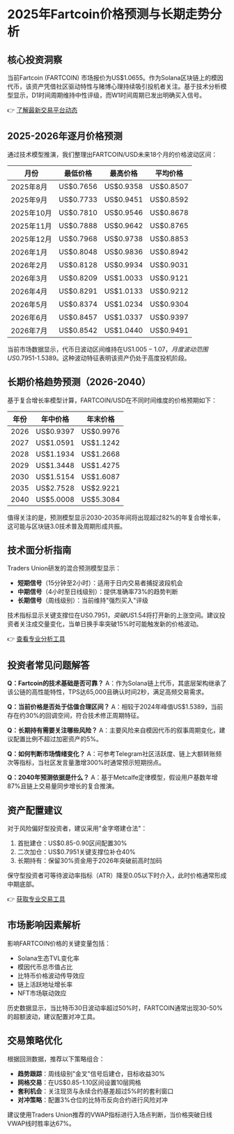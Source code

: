 # 2025年Fartcoin价格预测与长期走势分析

## 核心投资洞察
当前Fartcoin (FARTCOIN) 市场报价为US$1.0655。作为Solana区块链上的模因代币，该资产凭借社区驱动特性与赌博心理持续吸引投机者关注。基于技术分析模型显示，D1时间周期维持中性评级，而W1时间周期已发出明确买入信号。

👉 [了解最新交易平台动态](https://bit.ly/okx_welcome)

## 2025-2026年逐月价格预测
通过技术模型推演，我们整理出FARTCOIN/USD未来18个月的价格波动区间：

| 月份       | 最低价格  | 最高价格  | 平均价格  |
|------------|-----------|-----------|-----------|
| 2025年8月  | US$0.7656 | US$0.9358 | US$0.8507 |
| 2025年9月  | US$0.7733 | US$0.9451 | US$0.8592 |
| 2025年10月 | US$0.7810 | US$0.9546 | US$0.8678 |
| 2025年11月 | US$0.7888 | US$0.9642 | US$0.8765 |
| 2025年12月 | US$0.7968 | US$0.9738 | US$0.8853 |
| 2026年1月  | US$0.8048 | US$0.9836 | US$0.8942 |
| 2026年2月  | US$0.8128 | US$0.9934 | US$0.9031 |
| 2026年3月  | US$0.8209 | US$1.0033 | US$0.9121 |
| 2026年4月  | US$0.8291 | US$1.0133 | US$0.9212 |
| 2026年5月  | US$0.8374 | US$1.0234 | US$0.9304 |
| 2026年6月  | US$0.8457 | US$1.0337 | US$0.9397 |
| 2026年7月  | US$0.8542 | US$1.0440 | US$0.9491 |

当前市场数据显示，代币日波动区间维持在US$1.005-1.07，月度波动范围US$0.7951-1.5389。这种波动特征表明该资产仍处于高度投机阶段。

## 长期价格趋势预测（2026-2040）
基于复合增长率模型计算，FARTCOIN/USD在不同时间维度的价格预期如下：

| 年份   | 年中价格  | 年末价格  |
|--------|-----------|-----------|
| 2026   | US$0.9397 | US$0.9976 |
| 2027   | US$1.0591 | US$1.1242 |
| 2028   | US$1.1934 | US$1.2668 |
| 2029   | US$1.3448 | US$1.4275 |
| 2030   | US$1.5154 | US$1.6087 |
| 2035   | US$2.7528 | US$2.9221 |
| 2040   | US$5.0008 | US$5.3084 |

值得关注的是，预测模型显示2030-2035年间将出现超过82%的年复合增长率，这可能与区块链3.0技术普及周期形成共振。

## 技术面分析指南
Traders Union研发的混合预测模型显示：

- **短期信号**（15分钟至2小时）：适用于日内交易者捕捉波段机会
- **中期信号**（4小时至日线级别）：提供准确率73%的趋势判断
- **长期信号**（周线级别）：当前维持"强烈买入"评级

技术指标显示关键支撑位在US$0.7951，突破US$1.54将打开新的上涨空间。建议投资者关注成交量变化，当单日换手率突破15%时可能触发新的价格波动。

👉 [查看专业分析工具](https://bit.ly/okx_welcome)

## 投资者常见问题解答

**Q：Fartcoin的技术基础是否可靠？**
A：作为Solana链上代币，其底层架构继承了该公链的高性能特性，TPS达65,000且确认时间2秒，满足高频交易需求。

**Q：当前价格是否处于估值合理区间？**
A：相较于2024年峰值US$1.5389，当前存在约30%的回调空间，符合技术修正周期特征。

**Q：长期持有需要关注哪些风险？**
A：主要风险来自模因代币的叙事周期变化，建议配置比例不超过加密资产的5%。

**Q：如何判断市场情绪变化？**
A：可参考Telegram社区活跃度、链上大额转账频次等指标，当社区发言量激增300%时通常预示短期拐点。

**Q：2040年预测依据是什么？**
A：基于Metcalfe定律模型，假设用户基数年增87%且链上交易量同步增长的复合推演。

## 资产配置建议
对于风险偏好型投资者，建议采用"金字塔建仓法"：
1. 首批建仓：US$0.85-0.90区间配置30%
2. 二次加仓：US$0.7951关键支撑位补仓40%
3. 长期持有：保留30%资金用于2026年突破前高时加码

保守型投资者可等待波动率指标（ATR）降至0.05以下时介入，此时价格通常形成中期底部。

👉 [获取专业交易工具](https://bit.ly/okx_welcome)

## 市场影响因素解析
影响FARTCOIN价格的关键变量包括：
- Solana生态TVL变化率
- 模因代币总市值占比
- 比特币价格波动传导效应
- 链上活跃地址增长率
- NFT市场联动效应

历史数据显示，当比特币30日波动率超过50%时，FARTCOIN通常出现30-50%的超额波动，建议配置对冲工具。

## 交易策略优化
根据回测数据，推荐以下策略组合：
- **趋势跟踪**：周线级别"金叉"信号后建仓，目标收益30%
- **网格交易**：在US$0.85-1.10区间设置10层网格
- **套利机会**：关注现货与永续合约基差超过5%时的套利窗口
- **对冲策略**：配置3%仓位的比特币反向合约进行风险对冲

建议使用Traders Union推荐的VWAP指标进行入场点判断，当价格突破日线VWAP线时胜率达67%。
